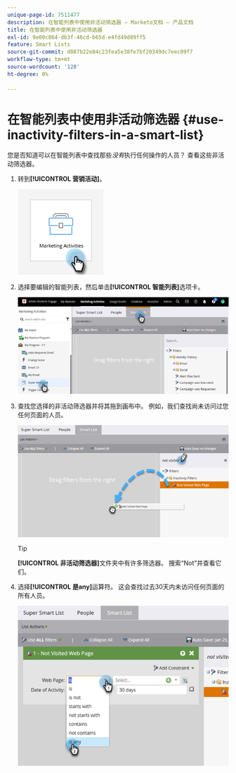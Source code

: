 ```yaml
---
unique-page-id: 7511477
description: 在智能列表中使用非活动筛选器 — Marketo文档 — 产品文档
title: 在智能列表中使用非活动筛选器
exl-id: 9e00c864-db3f-46cd-b65d-e4fd49d89ff5
feature: Smart Lists
source-git-commit: d087b22e84c23fea5e38fe7bf20349dc7eec09f7
workflow-type: tm+mt
source-wordcount: '128'
ht-degree: 0%

---
```


# 在智能列表中使用非活动筛选器 {#use-inactivity-filters-in-a-smart-list}

您是否知道可以在智能列表中查找那些&#x200B;_没有_&#x200B;执行任何操作的人员？ 查看这些非活动筛选器。

1. 转到&#x200B;**[!UICONTROL 营销活动]**。

   ![](assets/use-inactivity-filters-in-a-smart-list-1.png)

1. 选择要编辑的智能列表，然后单击&#x200B;**[!UICONTROL 智能列表]**&#x200B;选项卡。

   ![](assets/use-inactivity-filters-in-a-smart-list-2.png)

1. 查找您选择的非活动筛选器并将其拖到画布中。 例如，我们查找尚未访问过您任何页面的人员。

   ![](assets/use-inactivity-filters-in-a-smart-list-3.png)

   >[!TIP]
   >
   >**[!UICONTROL 非活动筛选器]**&#x200B;文件夹中有许多筛选器。 搜索“Not”并查看它们。

1. 选择&#x200B;**[!UICONTROL 是any]**&#x200B;运算符。 这会查找过去30天内未访问任何页面的所有人员。

   ![](assets/use-inactivity-filters-in-a-smart-list-4.png)
